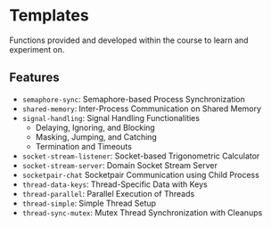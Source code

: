# Templates

Functions provided and developed within the course to learn and experiment on.

## Features

- `semaphore-sync`: Semaphore-based Process Synchronization
- `shared-memory`: Inter-Process Communication on Shared Memory
- `signal-handling`: Signal Handling Functionalities
  - Delaying, Ignoring, and Blocking
  - Masking, Jumping, and Catching
  - Termination and Timeouts
- `socket-stream-listener`: Socket-based Trigonometric Calculator
- `socket-stream-server`: Domain Socket Stream Server
- `socketpair-chat` Socketpair Communication using Child Process
- `thread-data-keys`: Thread-Specific Data with Keys
- `thread-parallel`: Parallel Execution of Threads
- `thread-simple`: Simple Thread Setup
- `thread-sync-mutex`: Mutex Thread Synchronization with Cleanups
